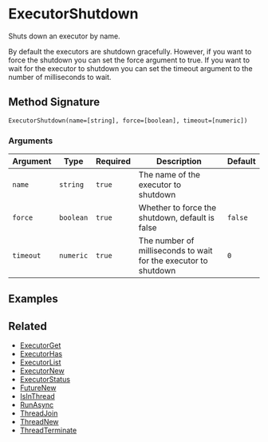 # ExecutorShutdown

Shuts down an executor by name.

By default the executors are shutdown gracefully. However, if you want to force the shutdown you can set the force argument to true. If you want to wait for the executor to shutdown you can set the timeout argument to the number of milliseconds to wait.

## Method Signature

```
ExecutorShutdown(name=[string], force=[boolean], timeout=[numeric])
```

### Arguments

| Argument  | Type      | Required | Description                                                     | Default |
| --------- | --------- | -------- | --------------------------------------------------------------- | ------- |
| `name`    | `string`  | `true`   | The name of the executor to shutdown                            |         |
| `force`   | `boolean` | `true`   | Whether to force the shutdown, default is false                 | `false` |
| `timeout` | `numeric` | `true`   | The number of milliseconds to wait for the executor to shutdown | `0`     |

## Examples

## Related

* [ExecutorGet](executorget.md)
* [ExecutorHas](executorhas.md)
* [ExecutorList](executorlist.md)
* [ExecutorNew](executornew.md)
* [ExecutorStatus](executorstatus.md)
* [FutureNew](futurenew.md)
* [IsInThread](isinthread.md)
* [RunAsync](runasync.md)
* [ThreadJoin](threadjoin.md)
* [ThreadNew](threadnew.md)
* [ThreadTerminate](threadterminate.md)
